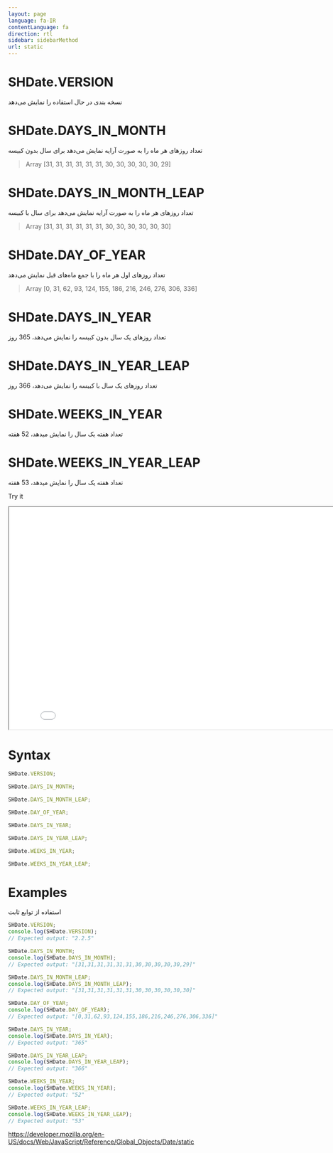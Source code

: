 ```yaml
---
layout: page
language: fa-IR
contentLanguage: fa
direction: rtl
sidebar: sidebarMethod
url: static
---
```


# SHDate.VERSION

نسخه بندی در حال استفاده را نمایش می‌دهد

# SHDate.DAYS_IN_MONTH

تعداد روزهای هر ماه را به صورت آرایه نمایش می‌دهد برای سال بدون کبیسه

> Array [31, 31, 31, 31, 31, 31, 30, 30, 30, 30, 30, 29]

# SHDate.DAYS_IN_MONTH_LEAP

تعداد روزهای هر ماه را به صورت آرایه نمایش می‌دهد برای سال با کبیسه

> Array [31, 31, 31, 31, 31, 31, 30, 30, 30, 30, 30, 30]

# SHDate.DAY_OF_YEAR

تعداد روزهای اول هر ماه را با جمع ماه‌های قبل نمایش می‌دهد

> Array [0, 31, 62, 93, 124, 155, 186, 216, 246, 276, 306, 336]

# SHDate.DAYS_IN_YEAR

تعداد روزهای یک سال بدون کبیسه را نمایش می‌دهد، 365 روز

# SHDate.DAYS_IN_YEAR_LEAP

تعداد روزهای یک سال با کبیسه را نمایش می‌دهد، 366 روز

# SHDate.WEEKS_IN_YEAR

تعداد هفته یک سال را نمایش میدهد، 52 هفته

# SHDate.WEEKS_IN_YEAR_LEAP

تعداد هفته یک سال را نمایش میدهد، 53 هفته

Try it

<iframe style="width: 830px; height: 500px;" src="/SHDateTime-js/examples/live.html?function=static" title="MDN Web Docs Interactive Example" loading="lazy"></iframe>
<br/>

# Syntax

```js
SHDate.VERSION;

SHDate.DAYS_IN_MONTH;

SHDate.DAYS_IN_MONTH_LEAP;

SHDate.DAY_OF_YEAR;

SHDate.DAYS_IN_YEAR;

SHDate.DAYS_IN_YEAR_LEAP;

SHDate.WEEKS_IN_YEAR;

SHDate.WEEKS_IN_YEAR_LEAP;
```

# Examples

استفاده از توابع ثابت

```js
SHDate.VERSION;
console.log(SHDate.VERSION);
// Expected output: "2.2.5"

SHDate.DAYS_IN_MONTH;
console.log(SHDate.DAYS_IN_MONTH);
// Expected output: "[31,31,31,31,31,31,30,30,30,30,30,29]"

SHDate.DAYS_IN_MONTH_LEAP;
console.log(SHDate.DAYS_IN_MONTH_LEAP);
// Expected output: "[31,31,31,31,31,31,30,30,30,30,30,30]"

SHDate.DAY_OF_YEAR;
console.log(SHDate.DAY_OF_YEAR);
// Expected output: "[0,31,62,93,124,155,186,216,246,276,306,336]"

SHDate.DAYS_IN_YEAR;
console.log(SHDate.DAYS_IN_YEAR);
// Expected output: "365"

SHDate.DAYS_IN_YEAR_LEAP;
console.log(SHDate.DAYS_IN_YEAR_LEAP);
// Expected output: "366"

SHDate.WEEKS_IN_YEAR;
console.log(SHDate.WEEKS_IN_YEAR);
// Expected output: "52"

SHDate.WEEKS_IN_YEAR_LEAP;
console.log(SHDate.WEEKS_IN_YEAR_LEAP);
// Expected output: "53"
```

https://developer.mozilla.org/en-US/docs/Web/JavaScript/Reference/Global_Objects/Date/static
